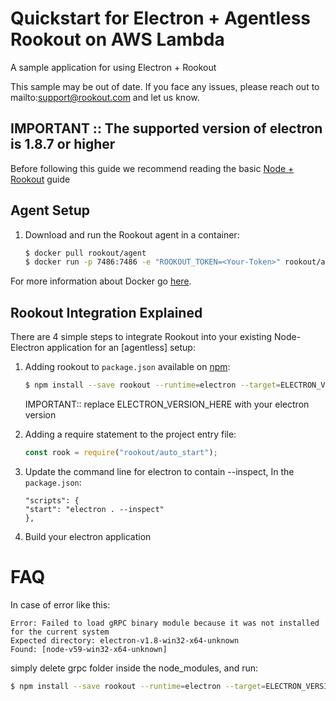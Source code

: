 # Quickstart for Electron + Agentless Rookout on AWS Lambda

A sample application for using Electron + Rookout

This sample may be out of date. If you face any issues, please reach out to mailto:support@rookout.com and let us know.

## IMPORTANT :: The supported version of electron is 1.8.7 or higher

Before following this guide we recommend reading the basic [Node + Rookout] guide


## Agent Setup


1. Download and run the Rookout agent in a container:  
    
    ```bash
    $ docker pull rookout/agent
    $ docker run -p 7486:7486 -e "ROOKOUT_TOKEN=<Your-Token>" rookout/agent
    ```

For more information about Docker go [here](https://www.docker.com/).



## Rookout Integration Explained

There are 4 simple steps to integrate Rookout into your existing Node-Electron application for an [agentless] setup:

1. Adding rookout to `package.json` available on [npm]:
    ```bash
    $ npm install --save rookout --runtime=electron --target=ELECTRON_VERSION_HERE
    ```
	IMPORTANT:: replace ELECTRON_VERSION_HERE with your electron version

2. Adding a require statement to the project entry file:
    ```js
    const rook = require("rookout/auto_start");
    ```

3. Update the command line for electron to contain --inspect, In the `package.json`:
	```
	"scripts": {
    "start": "electron . --inspect" 
	},
	```
	
4. Build your electron application


FAQ
====
In case of error like this:
```
Error: Failed to load gRPC binary module because it was not installed for the current system
Expected directory: electron-v1.8-win32-x64-unknown
Found: [node-v59-win32-x64-unknown]
```

simply delete grpc folder inside the node_modules, and run:

```bash
$ npm install --save rookout --runtime=electron --target=ELECTRON_VERSION_HERE
```

[Node + Rookout]: https://docs.rookout.com/docs/rooks-setup.html
[npm]: https://www.npmjs.com/package/rookout